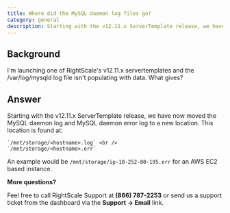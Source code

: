 ```yaml
---
title: Where did the MySQL daemon log files go?
category: general
description: Starting with the v12.11.x ServerTemplate release, we have now moved the MySQL daemon log and MySQL daemon error log to a new location.
---
```


## Background

I'm launching one of RightScale's v12.11.x servertemplates and the /var/log/mysqld log file isn't populating with data. What gives?

## Answer

Starting with the v12.11.x ServerTemplate release, we have now moved the MySQL daemon log and MySQL daemon error log to a new location. This location is found at:

    `/mnt/storage/<hostname>.log` <br />
    `/mnt/storage/<hostname>.err`

An example would be `/mnt/storage/ip-10-252-80-195.err` for an AWS EC2 based instance.

**More questions?**

Feel free to call RightScale Support at **(866) 787-2253** or send us a support ticket from the dashboard via the **Support -> Email** link.
